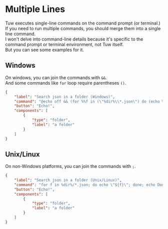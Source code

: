 # Multiple Lines

Tuw executes single-line commands on the command prompt (or terminal.)  
If you need to run multiple commands, you should merge them into a single line command.  
I won't delve into command-line details because it's specific to the command prompt or terminal environment, not Tuw itself.  
But you can see some examples for it.  

## Windows

On windows, you can join the commands with ` && `.  
And some commands like `for` loop require parentheses `()`.

```json
{
    "label": "Search json in a folder (Windows)",
    "command": "@echo off && (for %%f in (\"%dir%\\*.json\") do (echo %%f)) && echo Done!",
    "button": "Echo!",
    "components": [
        {
            "type": "folder",
            "label": "a folder"
        }
    ]
}
```

## Unix/Linux

On non-Windows platforms, you can join the commands with `;`.

```json
{
    "label": "Search json in a folder (Unix/Linux)",
    "command": "for f in %dir%/*.json; do echo \"${f}\"; done; echo Done!",
    "button": "Echo!",
    "components": [
        {
            "type": "folder",
            "label": "a folder"
        }
    ]
}
```
